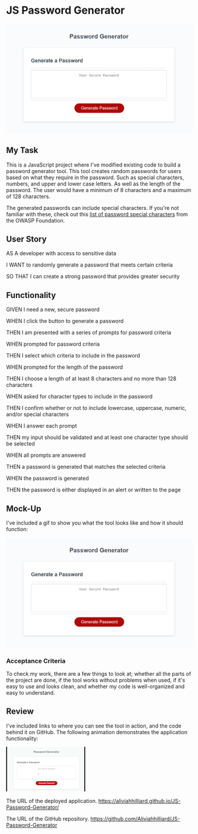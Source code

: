 # JS Password Generator

![screenshot](Assets/images/Passwordgeneratordemo.png)

## My Task

This is a JavaScript project where I've modified existing code to build a
password generator tool. This tool creates random passwords for users based on what they require
in the password. Such as special characters, numbers, and upper and lower case letters. As well as
the length of the password. The user would have a minimum of 8 characters and a maximum of 128 characters.

The generated passwords can include special characters. If you're not familiar with
these, check out this
[list of password special characters](https://www.owasp.org/index.php/Password_special_characters)
from the OWASP Foundation.

## User Story

AS A developer with access to sensitive data

I WANT to randomly generate a password that meets certain criteria

SO THAT I can create a strong password that provides greater security

## Functionality

GIVEN I need a new, secure password

WHEN I click the button to generate a password

THEN I am presented with a series of prompts for password criteria

WHEN prompted for password criteria

THEN I select which criteria to include in the password

WHEN prompted for the length of the password

THEN I choose a length of at least 8 characters and no more than 128 characters

WHEN asked for character types to include in the password

THEN I confirm whether or not to include lowercase, uppercase, numeric, and/or special
characters

WHEN I answer each prompt

THEN my input should be validated and at least one character type should be selected

WHEN all prompts are answered

THEN a password is generated that matches the selected criteria

WHEN the password is generated

THEN the password is either displayed in an alert or written to the page

## Mock-Up

I've included a gif to show you what the tool looks like and how it should function:

![The Password Generator application displays a red button to "Generate Password".](https://github.com/Aliviahhilliard/JS-Password-Generator/blob/main/Assets/images/Passwordgeneratordemo.png)

### Acceptance Criteria

To check my work, there are a few things to look at; whether all the parts of the project
are done, if the tool works without problems when used, if it's easy to use and looks clean,
and whether my code is well-organized and easy to understand.

## Review

I've included links to where you can see the tool in action, and the code behind it on GitHub.
The following animation demonstrates the application functionality:

![A user clicks on the red generate password button to then be prompted choices for the password which is then generated.](https://github.com/Aliviahhilliard/JS-Password-Generator/blob/main/Assets/images/PasswordGenerator_AdobeExpress.gif)

The URL of the deployed application. <https://aliviahhilliard.github.io/JS-Password-Generator/>

The URL of the GitHub repository. <https://github.com/Aliviahhilliard/JS-Password-Generator>
